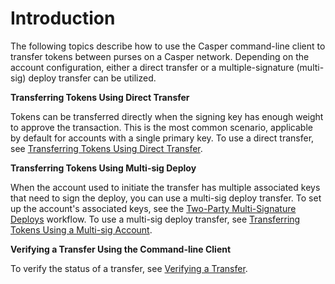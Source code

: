 # Introduction

The following topics describe how to use the Casper command-line client to transfer tokens between purses on a Casper network. Depending on the account configuration, either a direct transfer or a multiple-signature (multi-sig) deploy transfer can be utilized.

**Transferring Tokens Using Direct Transfer**

Tokens can be transferred directly when the signing key has enough weight to approve the transaction. This is the most common scenario, applicable by default for accounts with a single primary key. To use a direct transfer, see [Transferring Tokens Using Direct Transfer](./direct-token-transfer.md).

**Transferring Tokens Using Multi-sig Deploy**

When the account used to initiate the transfer has multiple associated keys that need to sign the deploy, you can use a multi-sig deploy transfer. To set up the account's associated keys, see the [Two-Party Multi-Signature Deploys](../../../resources/tutorials/advanced/two-party-multi-sig.md) workflow. To use a multi-sig deploy transfer, see [Transferring Tokens Using a Multi-sig Account](./multisig-deploy-transfer.md).

**Verifying a Transfer Using the Command-line Client**

To verify the status of a transfer, see [Verifying a Transfer](./verify-transfer.md).
